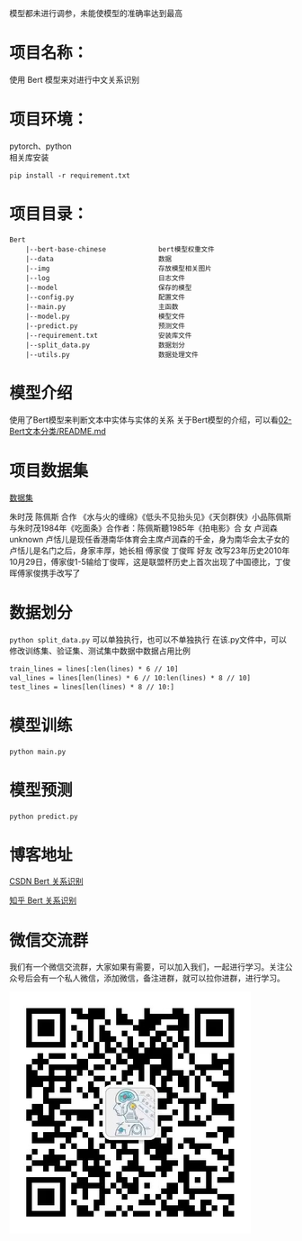 模型都未进行调参，未能使模型的准确率达到最高

# 项目名称：
使用 Bert 模型来对进行中文关系识别

# 项目环境：
pytorch、python   
相关库安装
```
pip install -r requirement.txt
```

# 项目目录：
```
Bert
    |--bert-base-chinese             bert模型权重文件
    |--data                          数据
    |--img                           存放模型相关图片 
    |--log                           日志文件
    |--model                         保存的模型
    |--config.py                     配置文件
    |--main.py                       主函数
    |--model.py                      模型文件
    |--predict.py                    预测文件
    |--requirement.txt               安装库文件
    |--split_data.py                 数据划分
    |--utils.py                      数据处理文件
```

# 模型介绍
使用了Bert模型来判断文本中实体与实体的关系
关于Bert模型的介绍，可以看[02-Bert文本分类/README.md](../02-Bert%20文本分类/README.md)

# 项目数据集
[数据集](https://github.com/buppt//raw/master/data/people-relation/train.txt)

朱时茂	陈佩斯	合作	《水与火的缠绵》《低头不见抬头见》《天剑群侠》小品陈佩斯与朱时茂1984年《吃面条》合作者：陈佩斯聽1985年《拍电影》合
女	卢润森	unknown	卢恬儿是现任香港南华体育会主席卢润森的千金，身为南华会太子女的卢恬儿是名门之后，身家丰厚，她长相
傅家俊	丁俊晖	好友	改写23年历史2010年10月29日，傅家俊1-5输给丁俊晖，这是联盟杯历史上首次出现了中国德比，丁俊晖傅家俊携手改写了

# 数据划分
`python split_data.py`
可以单独执行，也可以不单独执行
在该.py文件中，可以修改训练集、验证集、测试集中数据中数据占用比例
```
train_lines = lines[:len(lines) * 6 // 10]
val_lines = lines[len(lines) * 6 // 10:len(lines) * 8 // 10]
test_lines = lines[len(lines) * 8 // 10:]
```

# 模型训练
`python main.py`

# 模型预测
`python predict.py`

# 博客地址

[CSDN Bert 关系识别](https://blog.csdn.net/qq_48764574/article/details/132689289)

[知乎 Bert 关系识别](https://zhuanlan.zhihu.com/p/654396722)

# 微信交流群
我们有一个微信交流群，大家如果有需要，可以加入我们，一起进行学习。关注公众号后会有一个私人微信，添加微信，备注进群，就可以拉你进群，进行学习。

![公众号](img/公众号.jpg)   
